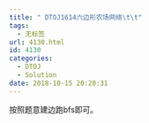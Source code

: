 ```yaml
---
title: " DTOJ1614六边形农场网络\t\t"
tags:
  - 无标签
url: 4130.html
id: 4130
categories:
  - DTOJ
  - Solution
date: 2018-10-15 20:20:31
---
```


按照题意建边跑bfs即可。
